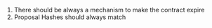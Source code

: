 1. There should be always a mechanism to make the contract expire
2. Proposal Hashes should always match
